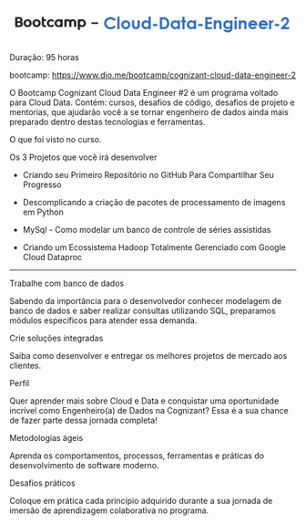 [![](https://github.com/Manoel/Cognizant-Cloud-Data-Engineer-2/blob/main/logo.jpg)](https://www.linkedin.com/in/manoel-rodrigues-do-nascimento-2359a732)


Duração: 95 horas

bootcamp: https://www.dio.me/bootcamp/cognizant-cloud-data-engineer-2



O Bootcamp Cognizant Cloud Data Engineer #2 é um programa voltado para Cloud Data. Contém: cursos, desafios de código, desafios de projeto e mentorias, que ajudarão você a se tornar engenheiro de dados ainda mais preparado dentro destas tecnologias e ferramentas.

O que foi visto no curso.

Os 3 Projetos que você irá desenvolver

* Criando seu Primeiro Repositório no GitHub Para Compartilhar Seu Progresso

* Descomplicando a criação de pacotes de processamento de imagens em Python

* MySql - Como modelar um banco de controle de séries assistidas
* Criando um Ecossistema Hadoop Totalmente Gerenciado com Google Cloud Dataproc

---------------------------------

Trabalhe com banco de dados

Sabendo da importância para o desenvolvedor conhecer modelagem de banco de dados e saber realizar consultas utilizando SQL, preparamos módulos específicos para atender essa demanda.

Crie soluções integradas

Saiba como desenvolver e entregar os melhores projetos de mercado aos clientes.

Perfil

Quer aprender mais sobre Cloud e Data e conquistar uma oportunidade incrível como Engenheiro(a) de Dados na Cognizant? Essa é a sua chance de fazer parte dessa jornada completa!

Metodologias ágeis

Aprenda os comportamentos, processos, ferramentas e práticas do desenvolvimento de software moderno.

Desafios práticos

Coloque em prática cada princípio adquirido durante a sua jornada de imersão de aprendizagem colaborativa no programa.

